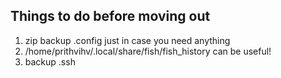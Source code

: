 ## Things to do before moving out
1. zip backup .config just in case you need anything
2. /home/prithvihv/.local/share/fish/fish_history can be useful!
3. backup .ssh
